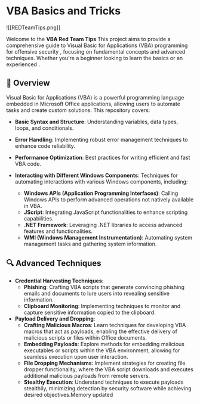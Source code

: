
# VBA Basics and Tricks

![[REDTeamTips.png]]

Welcome to the **VBA Red Team Tips** This project aims to provide a comprehensive guide to Visual Basic for Applications (VBA) programming for offensive security , focusing on fundamental concepts and advanced techniques. Whether you're a beginner looking to learn the basics or an experienced .
## 📖 Overview

Visual Basic for Applications (VBA) is a powerful programming language embedded in Microsoft Office applications, allowing users to automate tasks and create custom solutions. This repository covers:


- **Basic Syntax and Structure**: Understanding variables, data types, loops, and conditionals.
- **Error Handling**: Implementing robust error management techniques to enhance code reliability.
- **Performance Optimization**: Best practices for writing efficient and fast VBA code.
- **Interacting with Different Windows Components**: Techniques for automating interactions with various Windows components, including:
    
    - **Windows APIs (Application Programming Interfaces)**: Calling Windows APIs to perform advanced operations not natively available in VBA.
    - **JScript**: Integrating JavaScript functionalities to enhance scripting capabilities.
    - **.NET Framework**: Leveraging .NET libraries to access advanced features and functionalities.
    - **WMI (Windows Management Instrumentation)**: Automating system management tasks and gathering system information.

## 🔍 Advanced Techniques


- **Credential Harvesting Techniques**:
    - **Phishing**: Crafting VBA scripts that generate convincing phishing emails and documents to lure users into revealing sensitive information.
    - **Clipboard Monitoring**: Implementing techniques to monitor and capture sensitive information copied to the clipboard.
- **Payload Delivery and Dropping**:
    - **Crafting Malicious Macros**: Learn techniques for developing VBA macros that act as payloads, enabling the effective delivery of malicious scripts or files within Office documents.
    - **Embedding Payloads**: Explore methods for embedding malicious executables or scripts within the VBA environment, allowing for seamless execution upon user interaction.
    - **File Dropping Mechanisms**: Implement strategies for creating file dropper functionality, where the VBA script downloads and executes additional malicious payloads from remote servers.
    - **Stealthy Execution**: Understand techniques to execute payloads stealthily, minimizing detection by security software while achieving desired objectives.Memory updated
